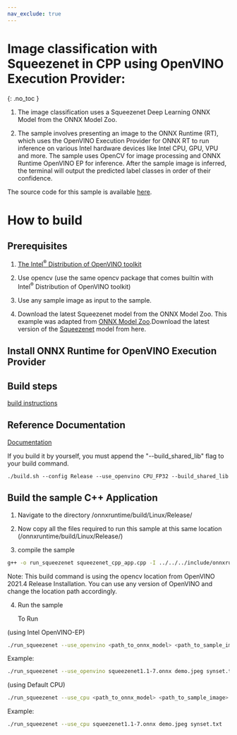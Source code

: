 ```yaml
---
nav_exclude: true
---
```


# Image classification with Squeezenet in CPP using OpenVINO Execution Provider:
{: .no_toc }

1. The image classification uses a Squeezenet Deep Learning ONNX Model from the ONNX Model Zoo.

2. The sample involves presenting an image to the ONNX Runtime (RT), which uses the OpenVINO Execution Provider for ONNX RT to run inference on various Intel hardware devices like Intel CPU, GPU, VPU and more. The sample uses OpenCV for image processing and ONNX Runtime OpenVINO EP for inference. After the sample image is inferred, the terminal will output the predicted label classes in order of their confidence.

The source code for this sample is available [here](https://github.com/microsoft/onnxruntime-inference-examples/tree/main/c_cxx/OpenVINO_EP/Linux/squeezenet_classification).

# How to build

## Prerequisites
1. [The Intel<sup>®</sup> Distribution of OpenVINO toolkit](https://docs.openvinotoolkit.org/latest/index.html)

2. Use opencv (use the same opencv package that comes builtin with Intel<sup>®</sup> Distribution of OpenVINO toolkit)

3. Use any sample image as input to the sample.

4. Download the latest Squeezenet model from the ONNX Model Zoo.
   This example was adapted from [ONNX Model Zoo](https://github.com/onnx/models).Download the latest version of the [Squeezenet](https://github.com/onnx/models/tree/main/validated/vision/classification/squeezenet) model from here.

## Install ONNX Runtime for OpenVINO Execution Provider

## Build steps
[build instructions](../../build/eps.md#openvino)


## Reference Documentation
[Documentation](../../execution-providers/OpenVINO-ExecutionProvider.md)

If you build it by yourself, you must append the "--build_shared_lib" flag to your build command. 
```
./build.sh --config Release --use_openvino CPU_FP32 --build_shared_lib 
```

## Build the sample C++ Application

1. Navigate to the directory /onnxruntime/build/Linux/Release/

2. Now copy all the files required to run this sample at this same location (/onnxruntime/build/Linux/Release/)

3. compile the sample

```bash
g++ -o run_squeezenet squeezenet_cpp_app.cpp -I ../../../include/onnxruntime/core/session/ -I /opt/intel/openvino_2021.4.582/opencv/include/ -I /opt/intel/openvino_2021.4.582/opencv/lib/ -L ./ -lonnxruntime_providers_openvino -lonnxruntime_providers_shared -lonnxruntime -L /opt/intel/openvino_2021.4.582/opencv/lib/ -lopencv_imgcodecs -lopencv_dnn -lopencv_core -lopencv_imgproc
```

Note: This build command is using the opencv location from OpenVINO 2021.4 Release Installation. You can use any version of OpenVINO and change the location path accordingly.

4. Run the sample

    To Run

(using Intel OpenVINO-EP)

```bash
./run_squeezenet --use_openvino <path_to_onnx_model> <path_to_sample_image> <path_to_labels_file>
```

Example:

```bash
./run_squeezenet --use_openvino squeezenet1.1-7.onnx demo.jpeg synset.txt   (using Intel OpenVINO-EP)
```

(using Default CPU)

```bash
./run_squeezenet --use_cpu <path_to_onnx_model> <path_to_sample_image> <path_to_labels_file>
```

Example:

```bash
./run_squeezenet --use_cpu squeezenet1.1-7.onnx demo.jpeg synset.txt   (using Default CPU)
```
